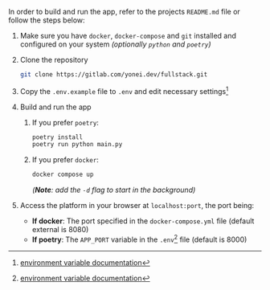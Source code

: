 In order to build and run the app, refer to the projects `README.md` file
or follow the steps below:

1. Make sure you have `docker`, `docker-compose` and `git` installed and
   configured on your system *(optionally `python` and `poetry`)*

2. Clone the repository
    ```sh
    git clone https://gitlab.com/yonei.dev/fullstack.git
    ```

3. Copy the `.env.example` file to `.env` and edit necessary settings[^1]

4. Build and run the app
    1. If you prefer `poetry`:
        ```sh
        poetry install
        poetry run python main.py
        ```

    2. If you prefer `docker`:
        ```sh
        docker compose up
        ```
        *(**Note**: add the `-d` flag to start in the background)*

5. Access the platform in your browser at `localhost:port`, the port being:
    - **If docker**: The port specified in the `docker-compose.yml` file (default external is 8080)
    - **If poetry**: The `APP_PORT` variable in the `.env`[^1] file (default is 8000)

[^1]: [environment variable documentation](../configure_the_environment)
